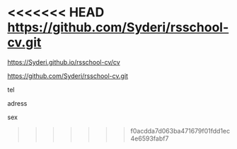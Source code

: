 <<<<<<< HEAD
https://github.com/Syderi/rsschool-cv.git
=======
https://Syderi.github.io/rsschool-cv/cv

https://github.com/Syderi/rsschool-cv.git

tel

adress

sex
>>>>>>> f0acdda7d063ba471679f01fdd1ec4e6593fabf7
